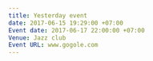 ```yaml
---
title: Yesterday event
date: 2017-06-15 19:29:00 +07:00
Event date: 2017-06-17 22:00:00 +07:00
Venue: Jazz club
Event URL: www.gogole.com
---
```

